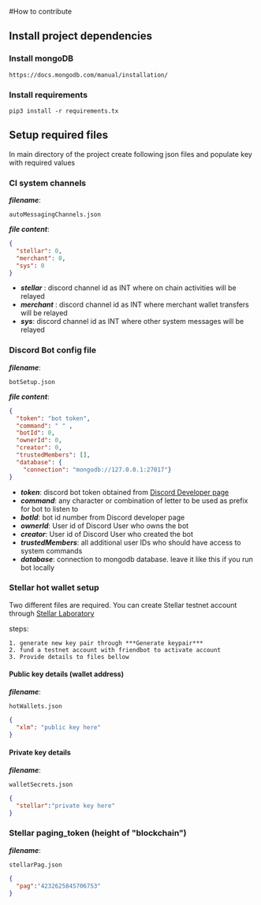 #How to contribute

## Install project dependencies
### Install mongoDB
```text
https://docs.mongodb.com/manual/installation/
```

### Install requirements
```text
pip3 install -r requirements.tx
```

## Setup required files
In main directory of the project create following json files and populate key with required values

### Cl system channels
***filename***: 
```text
autoMessagingChannels.json
```
***file content***: 
```json
{
  "stellar": 0,  
  "merchant": 0,
  "sys": 0
}
```
- ***stellar*** : discord channel id as INT where on chain activities will be relayed
- ***merchant*** : discord channel id as INT where merchant wallet transfers will be relayed
- ***sys***: discord channel id as INT where other system messages will be relayed

### Discord Bot config file
***filename***: 
```text
botSetup.json
```
***file content***: 
```json
{
  "token": "bot token",
  "command": " " ,
  "botId": 0,
  "ownerId": 0,
  "creator": 0,
  "trustedMembers": [],
  "database": {
    "connection": "mongodb://127.0.0.1:27017"}
}
```

- ***token***: discord bot token obtained from [Discord Developer page](https://discord.com/developers/applications)
- ***command***: any character or combination of letter to be used as prefix for bot to listen to
- ***botId***: bot id number from Discord developer page
- ***ownerId***: User id of Discord User who owns the bot
- ***creator***: User id of Discord User who created the bot
- ***trustedMembers***: all additional user IDs who should have access to system commands
- ***database***: connection to mongodb database. leave it like this if you run bot locally

### Stellar hot wallet setup
Two different files are required. You can create Stellar testnet account through [Stellar Laboratory](https://laboratory.stellar.org/#account-creator?network=test)

steps:
```text
1. generate new key pair through ***Generate keypair***
2. fund a testnet account with friendbot to activate account
3. Provide details to files bellow
```

#### Public key details (wallet address)
***filename***: 
```text
hotWallets.json
```
```json
{
  "xlm": "public key here"
}
```
#### Private key details
***filename***: 
```text
walletSecrets.json
```
```json
{
  "stellar":"private key here"
}
```

### Stellar paging_token (height of "blockchain")
***filename***: 
```text
stellarPag.json
```
```json
{
  "pag":"4232625845706753"
}
```


